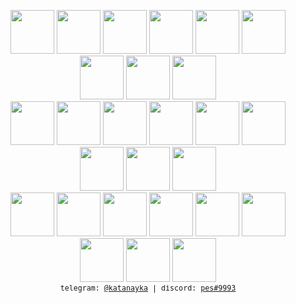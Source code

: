<p align="center">
  <!-- <img src="https://github.com/katanayka/katanayka/blob/main/funny_pictures/asuka.gif" width="130"/> <br> -->
  <img src="https://i.playground.ru/p/J_GiBCQrlG6VHPuKHLyR2w.gif" width = "70"/> 
  <img src="https://i.playground.ru/p/J_GiBCQrlG6VHPuKHLyR2w.gif" width = "70"/> 
  <img src="https://i.playground.ru/p/J_GiBCQrlG6VHPuKHLyR2w.gif" width = "70"/>    
  <img src="https://i.playground.ru/p/J_GiBCQrlG6VHPuKHLyR2w.gif" width = "70"/> 
  <img src="https://i.playground.ru/p/J_GiBCQrlG6VHPuKHLyR2w.gif" width = "70"/> 
  <img src="https://i.playground.ru/p/J_GiBCQrlG6VHPuKHLyR2w.gif" width = "70"/>  
  <img src="https://i.playground.ru/p/J_GiBCQrlG6VHPuKHLyR2w.gif" width = "70"/> 
  <img src="https://i.playground.ru/p/J_GiBCQrlG6VHPuKHLyR2w.gif" width = "70"/> 
  <img src="https://i.playground.ru/p/J_GiBCQrlG6VHPuKHLyR2w.gif" width = "70"/>    
    <br>
  <img src="https://i.playground.ru/p/J_GiBCQrlG6VHPuKHLyR2w.gif" width = "70"/> 
  <img src="https://i.playground.ru/p/J_GiBCQrlG6VHPuKHLyR2w.gif" width = "70"/> 
  <img src="https://i.playground.ru/p/J_GiBCQrlG6VHPuKHLyR2w.gif" width = "70"/>    
  <img src="https://i.playground.ru/p/J_GiBCQrlG6VHPuKHLyR2w.gif" width = "70"/> 
  <img src="https://i.playground.ru/p/J_GiBCQrlG6VHPuKHLyR2w.gif" width = "70"/> 
  <img src="https://i.playground.ru/p/J_GiBCQrlG6VHPuKHLyR2w.gif" width = "70"/>  
  <img src="https://i.playground.ru/p/J_GiBCQrlG6VHPuKHLyR2w.gif" width = "70"/> 
  <img src="https://i.playground.ru/p/J_GiBCQrlG6VHPuKHLyR2w.gif" width = "70"/> 
  <img src="https://i.playground.ru/p/J_GiBCQrlG6VHPuKHLyR2w.gif" width = "70"/>    
    <br>
  <img src="https://i.playground.ru/p/J_GiBCQrlG6VHPuKHLyR2w.gif" width = "70"/> 
  <img src="https://i.playground.ru/p/J_GiBCQrlG6VHPuKHLyR2w.gif" width = "70"/> 
  <img src="https://i.playground.ru/p/J_GiBCQrlG6VHPuKHLyR2w.gif" width = "70"/>    
  <img src="https://i.playground.ru/p/J_GiBCQrlG6VHPuKHLyR2w.gif" width = "70"/> 
  <img src="https://i.playground.ru/p/J_GiBCQrlG6VHPuKHLyR2w.gif" width = "70"/> 
  <img src="https://i.playground.ru/p/J_GiBCQrlG6VHPuKHLyR2w.gif" width = "70"/>  
  <img src="https://i.playground.ru/p/J_GiBCQrlG6VHPuKHLyR2w.gif" width = "70"/> 
  <img src="https://i.playground.ru/p/J_GiBCQrlG6VHPuKHLyR2w.gif" width = "70"/> 
  <img src="https://i.playground.ru/p/J_GiBCQrlG6VHPuKHLyR2w.gif" width = "70"/>    
    <br>
  <samp><sub> telegram: <a href="https://t.me/katanayka">@katanayka</a> | discord: <a href="https://discord.com">pes#9993</a> <sub></samp><br>
</p>
